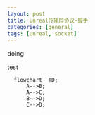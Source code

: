 ```yaml
---
layout: post
title: Unreal传输层协议-握手
categories: [general]
tags: [unreal, socket]
---
```


doing

test

```mermaid
  flowchart  TD;
      A-->B;
      A-->C;
      B-->D;
      C-->D;
```

